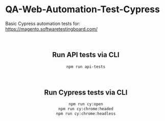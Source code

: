 # QA-Web-Automation-Test-Cypress

Basic Cypress automation tests for: [https://magento.softwaretestingboard.com/ ](https://qa-practice.netlify.app/)

<span align="center">


  <br/>

## Run API tests via CLI
```sh
npm run api-tests
```
<br/>

## Run Cypress tests via CLI
```sh
npm run cy:open
npm run cy:chrome:headed
npm run cy:chrome:headless
```
  
  </span>
